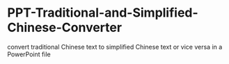 # PPT-Traditional-and-Simplified-Chinese-Converter
convert traditional Chinese text to simplified Chinese text or vice versa in a PowerPoint file
